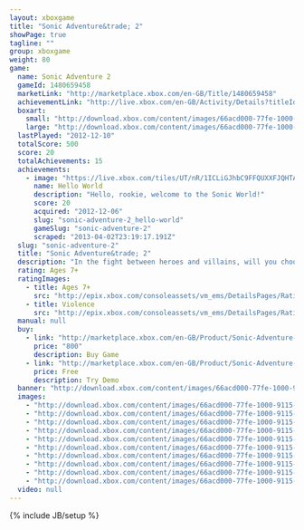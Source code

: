 ```yaml
---
layout: xboxgame
title: "Sonic Adventure&trade; 2"
showPage: true
tagline: ""
group: xboxgame
weight: 80
game: 
  name: Sonic Adventure 2
  gameId: 1480659458
  marketLink: "http://marketplace.xbox.com/en-GB/Title/1480659458"
  achievementLink: "http://live.xbox.com/en-GB/Activity/Details?titleId=1480659458"
  boxart: 
    small: "http://download.xbox.com/content/images/66acd000-77fe-1000-9115-d80258411202/1033/boxartsm.jpg"
    large: "http://download.xbox.com/content/images/66acd000-77fe-1000-9115-d80258411202/1033/boxartlg.jpg"
  lastPlayed: "2012-12-10"
  totalScore: 500
  score: 20
  totalAchievements: 15
  achievements: 
    - image: "https://live.xbox.com/tiles/UT/nR/1ICLiGJhbC9FFQUXXFJQHTAyL2FjaC8wLzEAAAAA5+fn+-45Sg==.jpg"
      name: Hello World
      description: "Hello, rookie, welcome to the Sonic World!"
      score: 20
      acquired: "2012-12-06"
      slug: "sonic-adventure-2_hello-world"
      gameSlug: "sonic-adventure-2"
      scraped: "2013-04-02T23:19:17.191Z"
  slug: "sonic-adventure-2"
  title: "Sonic Adventure&trade; 2"
  description: "In the fight between heroes and villains, will you choose to save the world or conquer it?  The hunt for the Chaos Emeralds is on and battle lines have been drawn between Hero and Dark. Experience two unique adventures featuring both long-time heroes and new and returning villains as they battle for the fate of the world!   Sonic Adventure&trade; 2 makes its return on Xbox LIVE Arcade with a full cast of playable heroes and villains, exciting two-player competitive modes, Chao Gardens, and more than 30 action-packed stages, all remastered in HD!"
  rating: Ages 7+
  ratingImages: 
    - title: Ages 7+
      src: "http://epix.xbox.com/consoleassets/vm_ems/DetailsPages/RatingSystemID/14/default/Values/14002.png"
    - title: Violence
      src: "http://epix.xbox.com/consoleassets/vm_ems/DetailsPages/RatingSystemID/14/default/Descriptors/14005.png"
  manual: null
  buy: 
    - link: "http://marketplace.xbox.com/en-GB/Product/Sonic-Adventure-2/66acd000-77fe-1000-9115-d80258411202?purchase=1&amp;DownloadType=Game"
      price: "800"
      description: Buy Game
    - link: "http://marketplace.xbox.com/en-GB/Product/Sonic-Adventure-2/66acd000-77fe-1000-9115-d80258411202?purchase=1&amp;DownloadType=GameDemo"
      price: Free
      description: Try Demo
  banner: "http://download.xbox.com/content/images/66acd000-77fe-1000-9115-d80258411202/1033/banner.png"
  images: 
    - "http://download.xbox.com/content/images/66acd000-77fe-1000-9115-d80258411202/1033/screenlg1.jpg"
    - "http://download.xbox.com/content/images/66acd000-77fe-1000-9115-d80258411202/1033/screenlg2.jpg"
    - "http://download.xbox.com/content/images/66acd000-77fe-1000-9115-d80258411202/1033/screenlg3.jpg"
    - "http://download.xbox.com/content/images/66acd000-77fe-1000-9115-d80258411202/1033/screenlg4.jpg"
    - "http://download.xbox.com/content/images/66acd000-77fe-1000-9115-d80258411202/1033/screenlg5.jpg"
    - "http://download.xbox.com/content/images/66acd000-77fe-1000-9115-d80258411202/1033/screenlg6.jpg"
    - "http://download.xbox.com/content/images/66acd000-77fe-1000-9115-d80258411202/1033/screenlg7.jpg"
    - "http://download.xbox.com/content/images/66acd000-77fe-1000-9115-d80258411202/1033/screenlg8.jpg"
    - "http://download.xbox.com/content/images/66acd000-77fe-1000-9115-d80258411202/1033/screenlg9.jpg"
    - "http://download.xbox.com/content/images/66acd000-77fe-1000-9115-d80258411202/1033/screenlg10.jpg"
  video: null
---
```

{% include JB/setup %}